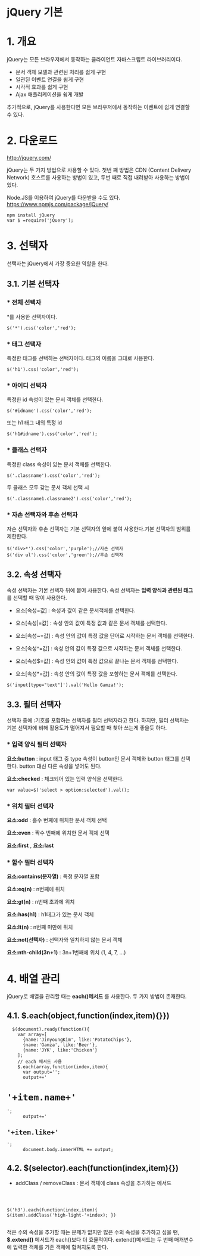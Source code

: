 # jQuery 기본

# 1. 개요
jQuery는 모든 브라우저에서 동작하는 클라이언트 자바스크립트 라이브러리이다.

* 문서 객체 모델과 관련된 처리를 쉽게 구현
* 일관된 이벤트 연결을 쉽게 구현
* 시각적 효과를 쉽게 구현
* Ajax 애플리케이션을 쉽게 개발

추가적으로, jQuery를 사용한다면 모든 브라우저에서 동작하는 이벤트에 쉽게 연결할 수 있다.

# 2. 다운로드
<http://jquery.com/>

jQuery는 두 가지 방법으로 사용할 수 있다. 첫번 째 방법은 CDN (Content Delivery Network) 호스트를 사용하는 방법이 있고, 두번 째로 직접 내려받아 사용하는 방법이 있다.

Node.JS를 이용하여 jQuery를 다운받을 수도 있다.
<https://www.npmjs.com/package/jQuery/>

<pre><code>npm install jQuery
var $ =require('jQuery');</code></pre>

# 3. 선택자
선택자는 jQuery에서 가장 중요한 역할을 한다.


## 3.1. 기본 선택자



### * 전체 선택자

*를 사용한 선택자이다.
<pre><code>$('*').css('color','red');</code></pre>



### * 태그 선택자

특정한 태그를 선택하는 선택자이다. 태그의 이름을 그대로 사용한다.
<pre><code>$('h1').css('color','red');</code></pre>



### * 아이디 선택자

특정한 id 속성이 있는 문서 객체를 선택한다.
<pre><code>$('#idname').css('color','red');</code></pre>

또는 h1 태그 내의 특정 id
<pre><code>$('h1#idname').css('color','red');</code></pre>



### * 클래스 선택자

특정한 class 속성이 있는 문서 객체를 선택한다.
<pre><code>$('.classname').css('color','red');</code></pre>

두 클래스 모두 갖는 문서 객체 선택 시
<pre><code>$('.classname1.classname2').css('color','red');</code></pre>



### * 자손 선택자와 후손 선택자

자손 선택자와 후손 선택자는 기본 선택자의 앞에 붙여 사용한다.기본 선택자의 범위를 제한한다.
<pre><code>$('div>*').css('color','purple');//자손 선택자
$('div ul').css('color','green');//후손 선택자</code></pre>





## 3.2. 속성 선택자

속성 선택자는 기본 선택자 뒤에 붙여 사용한다. 속성 선택자는 **입력 양식과 관련된 태그** 를 선택할 때 많이 사용한다.


* 요소[속성=값] : 속성과 값이 같은 문서객체를 선택한다.

* 요소[속성|=값] : 속성 안의 값이 특정 값과 같은 문서 객체를 선택한다.

* 요소[속성~=값] : 속성 안의 값이 특정 값을 단어로 시작하는 문서 객체를 선택한다.

* 요소[속성^=값] : 속성 안의 값이 특정 값으로 시작하는 문서 객체를 선택한다.

* 요소[속성$=값] : 속성 안의 값이 특정 값으로 끝나는 문서 객체를 선택한다.

* 요소[속성*=값] : 속성 안의 값이 특정 값을 포함하는 문서 객체를 선택한다.

<pre><code>$('input[type="text"]').val('Hello Gamza!');</code></pre>




## 3.3. 필터 선택자

선택자 중에 :기호를 포함하는 선택자를 필터 선택자라고 한다. 하지만, 필터 선택자는 기본 선택자에 비해 활용도가 떨어져서 필요할 때 찾아 쓰는게 좋을듯 하다.




### * 입력 양식 필터 선택자

**요소:button** : input 태그 중 type 속성이 button인 문서 객체와 button 태그를 선택한다. button 대신 다른 속성을 넣어도 된다.

**요소:checked** : 체크되어 있는 입력 양식을 선택한다.

<pre><code>var value=$('select > option:selected').val();</code></pre>



### * 위치 필터 선택자

**요소:odd** : 홀수 번째에 위치한 문서 객체 선택

**요소:even** : 짝수 번째에 위치한 문서 객체 선택

**요소:first** , **요소:last**



### * 함수 필터 선택자

**요소:contains(문자열)** : 특정 문자열 포함

**요소:eq(n)** : n번째에 위치

**요소:gt(n)** : n번째 초과에 위치

**요소:has(h1)** : h1태그가 있는 문서 객체

**요소:lt(n)** : n번째 미만에 위치

**요소:not(선택자)** : 선택자와 일치하지 않는 문서 객체

**요소:nth-child(3n+1)** : 3n+1번째에 위치 (1, 4, 7, ...)





# 4. 배열 관리

jQuery로 배열을 관리할 때는 **each()메서드** 를 사용한다. 두 가지 방법이 존재한다.

## 4.1. $.each(object,function(index,item){}})


<pre><code>  $(document).ready(function(){
    var array=[
      {name:'JinyoungKim', like:'PotatoChips'},
      {name:'Gamza', like:'Beer'},
      {name:'JYK', like:'Chicken'}
    ];
    // each 메서드 사용
    $.each(array,function(index,item){
      var output='';
      output+='<h1>'+item.name+'</h1>';
      output+='<h2>'+item.like+'</h2>';
      document.body.innerHTML += output;</code></pre>


## 4.2. $(selector).each(function(index,item){})

* addClass / removeClass : 문서 객체에 class 속성을 추가하는 메서드


<pre><code>    <style>
      .high-light-0{ background: red;}
      .high-light-1{ background: orange;}
      .high-light-2{ background: yellow;}
      .high-light-3{ background: green;}
    </style>

  $('h3').each(function(index,item){
          $(item).addClass('high-light-'+index);
        })</code></pre>



적은 수의 속성을 추가할 때는 문제가 없지만 많은 수의 속성을 추가하고 싶을 땐, **$.extend()** 메서드가 each()보다 더 효율적이다. extend()메서드는 두 번째 매개변수에 입력한 객체를 기존 객체에 합쳐지도록 한다.


<pre><code><script>
    $(document).ready(function(){
      var object={name:'Jinyoung Kim'};
      $.extend(object,{
        like:'beer!',
        part: 'computer'
      });

      var output=''
      $.each(object,function(key,item){
        output+=key+': '+item+'\n';
      });
      alert(output);
    })
    </script></code></pre>
